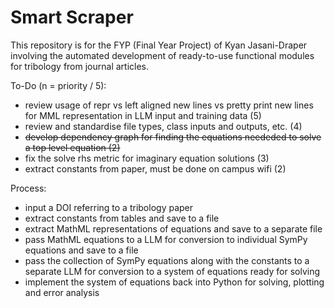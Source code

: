 # **Smart Scraper**

This repository is for the FYP (Final Year Project) of Kyan Jasani-Draper involving the automated development of ready-to-use functional modules for tribology from journal articles.

To-Do (n = priority / 5):
- review usage of repr vs left aligned new lines vs pretty print new lines for MML representation in LLM input and training data (5)
- review and standardise file types, class inputs and outputs, etc. (4)
- ~~develop dependency graph for finding the equations neededed to solve a top level equation (2)~~
- fix the solve rhs metric for imaginary equation solutions (3)
- extract constants from paper, must be done on campus wifi (2)


Process:
- input a DOI referring to a tribology paper
- extract constants from tables and save to a file
- extract MathML representations of equations and save to a separate file
- pass MathML equations to a LLM for conversion to individual SymPy equations and save to a file
- pass the collection of SymPy equations along with the constants to a separate LLM for conversion to a system of equations ready for solving
- implement the system of equations back into Python for solving, plotting and error analysis
